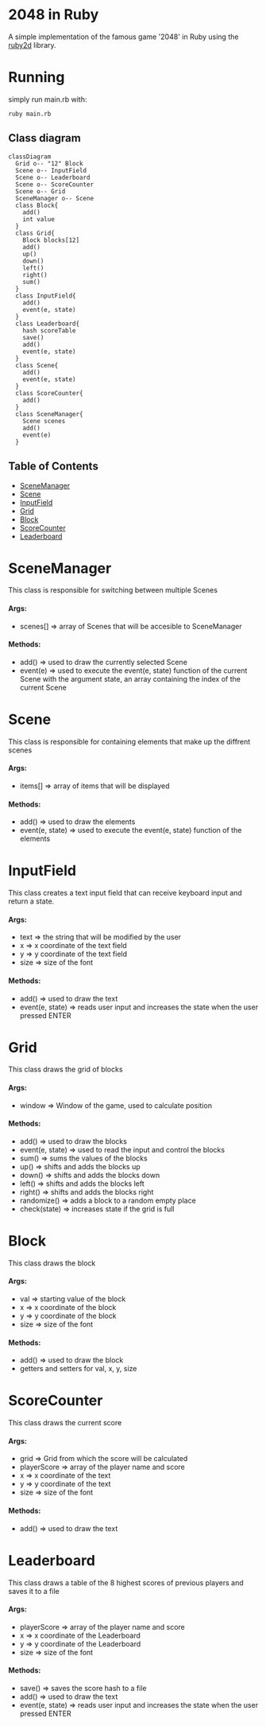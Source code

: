 # 2048 in Ruby
A simple implementation of the famous game '2048' in Ruby using the [ruby2d](https://www.ruby2d.com/) library.

# Running
simply run main.rb with:
```
ruby main.rb
```

## Class diagram

```mermaid
classDiagram
  Grid o-- "12" Block
  Scene o-- InputField
  Scene o-- Leaderboard
  Scene o-- ScoreCounter  
  Scene o-- Grid
  SceneManager o-- Scene
  class Block{
    add()
    int value
  }
  class Grid{
    Block blocks[12]
    add()
    up()
    down()
    left()
    right()
    sum()
  }
  class InputField{
    add()
    event(e, state)
  }
  class Leaderboard{  
    hash scoreTable
    save()
    add()
    event(e, state)
  }
  class Scene{
    add()
    event(e, state)
  }
  class ScoreCounter{
    add()
  } 
  class SceneManager{
    Scene scenes
    add()
    event(e)
  }
```

## Table of Contents
 - [SceneManager](#scenemanager)
 - [Scene](#scene)
 - [InputField](#inputfield)
 - [Grid]()
 - [Block]()
 - [ScoreCounter]()
 - [Leaderboard]()

# SceneManager
This class is responsible for switching between multiple Scenes

#### Args:
  - scenes[] => array of Scenes that will be accesible to SceneManager

#### Methods:
  - add() => used to draw the currently selected Scene
  - event(e) => used to execute the event(e, state) function of the current Scene with the argument state, an array containing the index of the current Scene

# Scene
This class is responsible for containing elements that make up the diffrent scenes

#### Args:
  - items[] => array of items that will be displayed

#### Methods:
  - add() => used to draw the elements
  - event(e, state) => used to execute the event(e, state) function of the elements

# InputField
This class creates a text input field that can receive keyboard input and return a state.

#### Args:
  - text => the string that will be modified by the user
  - x => x coordinate of the text field
  - y => y coordinate of the text field
  - size => size of the font

#### Methods:
  - add() => used to draw the text
  - event(e, state) => reads user input and increases the state when the user pressed ENTER

# Grid
This class draws the grid of blocks

#### Args:
  - window => Window of the game, used to calculate position


#### Methods:
  - add() => used to draw the blocks
  - event(e, state) => used to read the input and control the blocks
  - sum() => sums the values of the blocks
  - up() => shifts and adds the blocks up
  - down() => shifts and adds the blocks down
  - left() => shifts and adds the blocks left
  - right() => shifts and adds the blocks right
  - randomize() => adds a block to a random empty place
  - check(state) => increases state if the grid is full

# Block
This class draws the block

#### Args:
  - val => starting value of the block
  - x => x coordinate of the block
  - y => y coordinate of the block
  - size => size of the font

#### Methods:
  - add() => used to draw the block
  - getters and setters for val, x, y, size


# ScoreCounter
This class draws the current score

#### Args:
  - grid => Grid from which the score will be calculated
  - playerScore => array of the player name and score
  - x => x coordinate of the text
  - y => y coordinate of the text
  - size => size of the font

#### Methods:
  - add() => used to draw the text
 
# Leaderboard
This class draws a table of the 8 highest scores of previous players and saves it to a file

#### Args:
  - playerScore => array of the player name and score
  - x => x coordinate of the Leaderboard
  - y => y coordinate of the Leaderboard
  - size => size of the font

#### Methods:
  - save() => saves the score hash to a file
  - add() => used to draw the text
  - event(e, state) => reads user input and increases the state when the user pressed ENTER